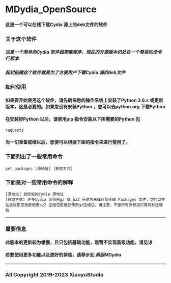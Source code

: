# MDydia_OpenSource

#### 这是一个可以在线下载Cydia 源上的deb文件的软件

### **关于这个软件**
##### 这是一个简单的Cydia 软件园爬取程序，现在的开源版本仍处在一个简易的命令行版本   
##### 起初创建这个软件就是为了方便用户下载Cydia 源的deb文件

### **如何使用**
#### 如果要开始使用这个软件，请先确保您的操作系统上安装了Python 3.6.x 或更新版本，这是必要的。如果您没有安装Python ，您可以去python.org 下载Python

#### 在安装好Python 以后，请使用pip 指令安装以下所需要的Python 包
```
requests
```
#### 当一切准备就绪以后，您便可以根据下面的指令来进行使用了。

### **下面列出了一些常用命令**

```
get_packages [源地址] [获取方式] 
```

### **下面是对一些常用命令的解释**
```
[源地址] 欲爬取的Cydia 源地址    
[获取方式] 许多Cydia 源采用gz 或 bz2 压缩包来储存及传输 Packages 文件，您可以在这里规定您是要使用bz2 压缩包还是要使用gz压缩包。请注意，不是所有源都提供有两种压缩包    
```
----
### **重要信息**
#### 此版本的更新较为缓慢，且只包括基础功能，现暂不实现高级功能，请见谅     
#### 若要使用更多功能以及更好的体验，请移步到 *原版MDydia*
----
### All Copyright 2019-2023 XiaoyuStudio
